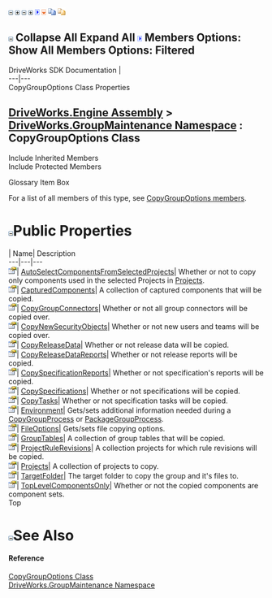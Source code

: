 ![](dotnetimages/collapse.gif) ![](dotnetimages/expand.gif) ![](dotnetimages/collapse.gif) ![](dotnetimages/expand.gif) ![](dotnetimages/drpdown.gif) ![](dotnetimages/drpdown_orange.gif) ![](dotnetimages/copycode.gif) ![](dotnetimages/copycodeHighlight.gif)

![](dotnetimages/collapse.gif) Collapse All Expand All ![](dotnetimages/drpdown.gif) Members Options: Show All  Members Options: Filtered   
---  
DriveWorks SDK Documentation  |   
---|---  
CopyGroupOptions Class Properties   
  
[DriveWorks.Engine Assembly](topic2156.md) > [DriveWorks.GroupMaintenance Namespace](topic9628.md) : CopyGroupOptions Class  
---  
  
Include Inherited Members    
Include Protected Members    


Glossary Item Box

For a list of all members of this type, see [CopyGroupOptions members](topic9737.md).

# ![](dotnetimages/collapse.gif)Public Properties

| Name| Description  
---|---|---  
![Public Property](dotnetimages/publicProperty.gif)| [AutoSelectComponentsFromSelectedProjects](topic9743.md)| Whether or not to copy only components used in the selected Projects in [Projects](topic9756.md).   
![Public Property](dotnetimages/publicProperty.gif)| [CapturedComponents](topic9744.md)| A collection of captured components that will be copied.   
![Public Property](dotnetimages/publicProperty.gif)| [CopyGroupConnectors](topic9745.md)| Whether or not all group connectors will be copied over.   
![Public Property](dotnetimages/publicProperty.gif)| [CopyNewSecurityObjects](topic9746.md)| Whether or not new users and teams will be copied over.   
![Public Property](dotnetimages/publicProperty.gif)| [CopyReleaseData](topic9747.md)| Whether or not release data will be copied.   
![Public Property](dotnetimages/publicProperty.gif)| [CopyReleaseDataReports](topic9748.md)| Whether or not release reports will be copied.   
![Public Property](dotnetimages/publicProperty.gif)| [CopySpecificationReports](topic9749.md)| Whether or not specification's reports will be copied.   
![Public Property](dotnetimages/publicProperty.gif)| [CopySpecifications](topic9750.md)| Whether or not specifications will be copied.   
![Public Property](dotnetimages/publicProperty.gif)| [CopyTasks](topic9751.md)| Whether or not specification tasks will be copied.   
![Public Property](dotnetimages/publicProperty.gif)| [Environment](topic9752.md)| Gets/sets additional information needed during a [CopyGroupProcess](topic9776.md) or [PackageGroupProcess](topic9925.md).   
![Public Property](dotnetimages/publicProperty.gif)| [FileOptions](topic9753.md)| Gets/sets file copying options.   
![Public Property](dotnetimages/publicProperty.gif)| [GroupTables](topic9754.md)| A collection of group tables that will be copied.   
![Public Property](dotnetimages/publicProperty.gif)| [ProjectRuleRevisions](topic9755.md)| A collection projects for which rule revisions will be copied.   
![Public Property](dotnetimages/publicProperty.gif)| [Projects](topic9756.md)| A collection of projects to copy.   
![Public Property](dotnetimages/publicProperty.gif)| [TargetFolder](topic9757.md)| The target folder to copy the group and it's files to.   
![Public Property](dotnetimages/publicProperty.gif)| [TopLevelComponentsOnly](topic9758.md)| Whether or not the copied components are component sets.   
Top

# ![](dotnetimages/collapse.gif)See Also

#### Reference

[CopyGroupOptions Class](topic9736.md)   
[DriveWorks.GroupMaintenance Namespace](topic9628.md)


